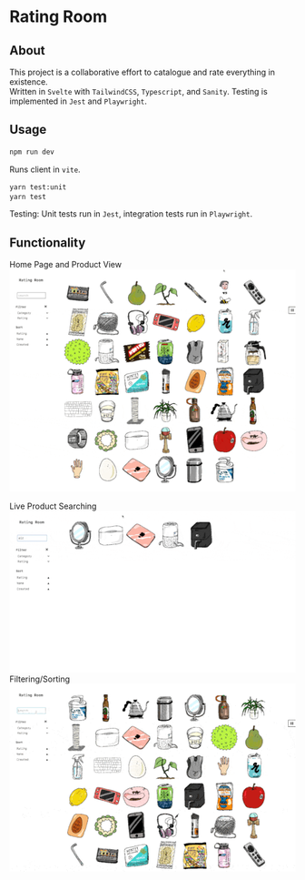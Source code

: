 # Rating Room

## About

This project is a collaborative effort to catalogue and rate everything in existence.  
Written in `Svelte` with `TailwindCSS`, `Typescript`, and `Sanity`. Testing is implemented in `Jest` and `Playwright`.

## Usage

```js
npm run dev
```
Runs client in `vite`.

```bash
yarn test:unit
yarn test
```
Testing: Unit tests run in `Jest`, integration tests run in `Playwright`.

## Functionality

Home Page and Product View   
![home](static/home.gif) 

Live Product Searching   
![search](static/searchRecord.gif)
Filtering/Sorting  
![filter/sort](static/filterSortRecord.gif)

